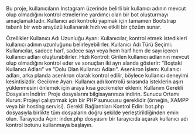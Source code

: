 Bu proje, kullanıcıların Instagram üzerinde belirli bir kullanıcı adının mevcut olup olmadığını kontrol etmelerine yardımcı olan bir bot oluşturmayı amaçlamaktadır. Kullanıcı adı kontrolü yapmak için tamamen Bootstrap tabanlı bir web arayüzü kullanarak hızlı ve etkili bir çözüm sunar.

Özellikler
Kullanıcı Adı Uzunluğu Ayarı: Kullanıcılar, kontrol etmek istedikleri kullanıcı adının uzunluğunu belirleyebilirler.
Kullanıcı Adı Türü Seçimi: Kullanıcılar, sadece harf, sadece sayı veya hem harf hem de sayı içeren kullanıcı adları oluşturabilirler.
Hızlı Kontrol: Girilen kullanıcı adlarının mevcut olup olmadığını kontrol eder ve sonuçları iki ayrı alanda gösterir: "Boştaki Kullanıcı Adları" ve "Dolu Olan Kullanıcı Adları".
Asenkron İşlem: Kullanıcı adları, arka planda asenkron olarak kontrol edilir, böylece kullanıcı deneyimi kesintisizdir.
Gecikme Ayarı: Kullanıcı adı kontrolü sırasında isteklerin aşırı yüklenmesini önlemek için araya kısa gecikmeler eklenir.
Kullanım
Gerekli Dosyaları İndirin: Proje dosyalarını bilgisayarınıza indirin.
Sunucu Ortamı Kurun: Projeyi çalıştırmak için bir PHP sunucusu gereklidir (örneğin, XAMPP veya bir hosting servisi).
Gerekli Bağlantıları Kontrol Edin: bot.php dosyasıyla birlikte tüm dosyaların doğru şekilde yerleştirildiğinden emin olun.
Tarayıcıda Açın: index.php dosyasını bir tarayıcıda açarak kullanıcı adı kontrol botunu kullanmaya başlayın.
